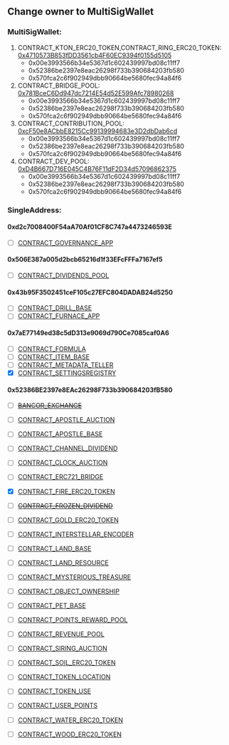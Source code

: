 ## Change owner to MultiSigWallet

### MultiSigWallet:  
1. CONTRACT_KTON_ERC20_TOKEN,CONTRACT_RING_ERC20_TOKEN: [0x4710573B853fDD3561cb4F60EC9394f0155d5105](https://etherscan.io/address/0x4710573B853fDD3561cb4F60EC9394f0155d5105)
	* 0x00e3993566b34e5367d1c602439997bd08c11ff7 
	* 0x52386be2397e8eac26298f733b390684203fb580
	* 0x570fca2c6f902949dbb90664be5680fec94a84f6
2. CONTRACT_BRIDGE_POOL: [0x781BceC6Dd947dc7214E54d52E599Afc78980268](https://etherscan.io/address/0x781BceC6Dd947dc7214E54d52E599Afc78980268)
	* 0x00e3993566b34e5367d1c602439997bd08c11ff7	
	* 0x52386be2397e8eac26298f733b390684203fb580
	* 0x570fca2c6f902949dbb90664be5680fec94a84f6
3. CONTRACT_CONTRIBUTION_POOL: [0xcF50e8ACbbE8215Cc99139994683e3D2dbDab6cd](https://etherscan.io/address/0xcF50e8ACbbE8215Cc99139994683e3D2dbDab6cd)
	* 0x00e3993566b34e5367d1c602439997bd08c11ff7	
	* 0x52386be2397e8eac26298f733b390684203fb580
	* 0x570fca2c6f902949dbb90664be5680fec94a84f6
4. CONTRACT_DEV_POOL: [0xD4B667D716E045C4B76F11dF2D34d57096862375](https://etherscan.io/address/0xD4B667D716E045C4B76F11dF2D34d57096862375)
	* 0x00e3993566b34e5367d1c602439997bd08c11ff7	
	* 0x52386be2397e8eac26298f733b390684203fb580
	* 0x570fca2c6f902949dbb90664be5680fec94a84f6

### SingleAddress:

#### 0xd2c7008400F54aA70Af01CF8C747a4473246593E
- [ ] [CONTRACT_GOVERNANCE_APP](https://etherscan.io/address/0x50e9748639a2dee9ec7454222ff38150a5290a9b)

#### 0x506E387a005d2bcb65216d1f33EFcFFFa7167ef5
- [ ] [CONTRACT_DIVIDENDS_POOL](https://etherscan.io/address/0x67e79e2603C1E2dd6576ACd2899677Ed9918c0cC)

#### 0x43b95F3502451ceF105c27EFC804DADAB24d5250
- [ ] [CONTRACT_DRILL_BASE](https://etherscan.io/address/0x5731a6ae4AE4Dc582f2e692F1a2c963C6e01C585)
- [ ] [CONTRACT_FURNACE_APP](https://etherscan.io/address/0x0a6994a547A0DC168B32F9AaB695642F05828991)

#### 0x7aE77149ed38c5dD313e9069d790Ce7085caf0A6
- [ ] [CONTRACT_FORMULA](https://etherscan.io/address/0xbe0e1FfeCf8621191096F76d12439595234f8B38)
- [ ] [CONTRACT_ITEM_BASE](https://etherscan.io/address/0xfd9C2B86f71C1484Bc51F97Bd9E323cB2Cd475C9)
- [ ] [CONTRACT_METADATA_TELLER](https://etherscan.io/address/0x86c85A9bf5DEAfdeD40D9C70517883D95F50Df03)
- [X] [CONTRACT_SETTINGSREGISTRY](https://etherscan.io/address/0x6B0940772516B69088904564A56d09CFe6Bb3D85)
#### 0x52386BE2397e8EAc26298F733b390684203fB580
- [ ] [~~BANCOR_EXCHANGE~~](https://etherscan.io/address/0x74744f8F676feBa599e6668A8513B97bF5306E77)
- [ ] [CONTRACT_APOSTLE_AUCTION](https://etherscan.io/address/0xa665271C365F9D9A149866574a5B047Dd9e3d31b)
- [ ] [CONTRACT_APOSTLE_BASE](https://etherscan.io/address/0x7469966bE391e8fe5E85ab972819560c7C3D6e4C)
- [ ] [CONTRACT_CHANNEL_DIVIDEND](https://etherscan.io/address/0xf45E406067798d2DF7913704EdCC2ac8D07F3d9E)
- [ ] [CONTRACT_CLOCK_AUCTION](https://etherscan.io/address/0xF4f5dA5D5141f73998bb9C2Ef548Bf47104e9d8f)
- [ ] [CONTRACT_ERC721_BRIDGE](https://etherscan.io/address/0xc28D31eacec212e2f0606F718bfe936a29b98d1c)
- [X] [CONTRACT_FIRE_ERC20_TOKEN](https://etherscan.io/address/0x8469A695D70033EcD170c82BE1253842162AA77e)
- [ ] [~~CONTRACT_FROZEN_DIVIDEND~~](https://etherscan.io/address/0xCA2308A86eD57D18856c05bE9f4Ddf7454933CCc)
- [ ] [CONTRACT_GOLD_ERC20_TOKEN](https://etherscan.io/address/0x358dBA28848cca268BA8a76B65E5b3eF9Ef92238)
- [ ] [CONTRACT_INTERSTELLAR_ENCODER](https://etherscan.io/address/0x7141ec4b21E64F167aD0BFd7d34e3114f5aE0226)
- [ ] [CONTRACT_LAND_BASE](https://etherscan.io/address/0xd25ba3ee5f67b6b61620406646e709720015550B)
- [ ] [CONTRACT_LAND_RESOURCE](https://etherscan.io/address/0xa9203f3303126243C8D181006ab03B2474E3C084)
- [ ] [CONTRACT_MYSTERIOUS_TREASURE](https://etherscan.io/address/0xa99289f6742c3F4da809c51DfC6600B12849B20B)
- [ ] [CONTRACT_OBJECT_OWNERSHIP](https://etherscan.io/address/0x14A4123DA9aD21B2215DC0aB6984eC1E89842C6d)
- [ ] [CONTRACT_PET_BASE](https://etherscan.io/address/0xb0C85c099094e73fFC1Df23C8309A8b14c64420a)
- [ ] [CONTRACT_POINTS_REWARD_POOL](https://etherscan.io/address/0xa4dB07460C7473eF3AaF2c26Da46b00A4d986D72)
- [ ] [CONTRACT_REVENUE_POOL](https://etherscan.io/address/0xF5e775BbdCa4388269676EbE4166b1462352a02B)
- [ ] [CONTRACT_SIRING_AUCTION](https://etherscan.io/address/0xe0a0489d93AEb831a04E8B631ebD9827a4Db4A58)
- [ ] [CONTRACT_SOIL_ERC20_TOKEN](https://etherscan.io/address/0x1320994fA466E19F17b143995999C7275EAe50E1)
- [ ] [CONTRACT_TOKEN_LOCATION](https://etherscan.io/address/0x5520ec6A7E33EA5D4b6bEF89ce6E637D62d301a6)
- [ ] [CONTRACT_TOKEN_USE](https://etherscan.io/address/0xa70aBEAca1D6BbA0F511758a0D66b7f59fd3f166)
- [ ] [CONTRACT_USER_POINTS](https://etherscan.io/address/0x335e07B1465D1158B8300c675ee8903c65981266)
- [ ] [CONTRACT_WATER_ERC20_TOKEN](https://etherscan.io/address/0x19E22a73A046f19eCB51a46ACe4cA7A4bB7c20c6)
- [ ] [CONTRACT_WOOD_ERC20_TOKEN](https://etherscan.io/address/0xD4B784Ae5c12153D11Ca55853d832D2a2D514a08)



